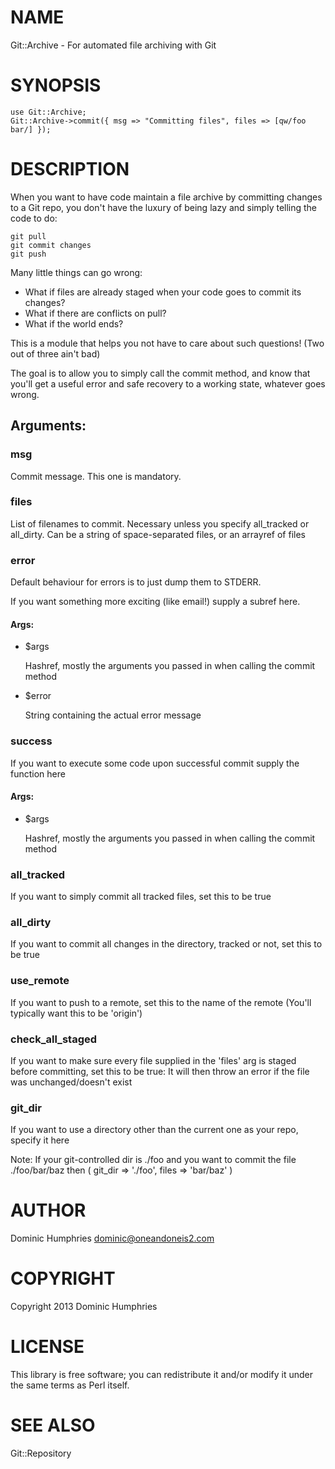 # NAME

Git::Archive - For automated file archiving with Git

# SYNOPSIS

    use Git::Archive;
    Git::Archive->commit({ msg => "Committing files", files => [qw/foo bar/] });

# DESCRIPTION

When you want to have code maintain a file archive by committing changes to a Git repo,
you don't have the luxury of being lazy and simply telling the code to do:

    git pull
    git commit changes
    git push

Many little things can go wrong:

- What if files are already staged when your code goes to commit its changes?
- What if there are conflicts on pull?
- What if the world ends?

This is a module that helps you not have to care about such questions!
(Two out of three ain't bad)

The goal is to allow you to simply call the commit method, and know that you'll get
a useful error and safe recovery to a working state, whatever goes wrong.

## Arguments:

### msg

Commit message. This one is mandatory.

### files

List of filenames to commit. Necessary unless you specify all\_tracked or all\_dirty.
Can be a string of space-separated files, or an arrayref of files

### error

Default behaviour for errors is to just dump them to STDERR.

If you want something more exciting (like email!) supply a subref here.

#### Args:

- $args

    Hashref, mostly the arguments you passed in when calling the commit method

- $error

    String containing the actual error message

### success

If you want to execute some code upon successful commit supply the function here

#### Args:

- $args

    Hashref, mostly the arguments you passed in when calling the commit method

### all\_tracked

If you want to simply commit all tracked files, set this to be true

### all\_dirty

If you want to commit all changes in the directory, tracked or not, set this to be true

### use\_remote

If you want to push to a remote, set this to the name of the remote
(You'll typically want this to be 'origin')

### check\_all\_staged

If you want to make sure every file supplied in the 'files' arg is staged before committing,
set this to be true: It will then throw an error if the file was unchanged/doesn't exist

### git\_dir

If you want to use a directory other than the current one as your repo, specify it here

Note: If your git-controlled dir is ./foo and you want to commit the file ./foo/bar/baz
then ( git\_dir => './foo', files => 'bar/baz' )

# AUTHOR

Dominic Humphries <dominic@oneandoneis2.com>

# COPYRIGHT

Copyright 2013 Dominic Humphries

# LICENSE

This library is free software; you can redistribute it and/or modify
it under the same terms as Perl itself.

# SEE ALSO

Git::Repository
